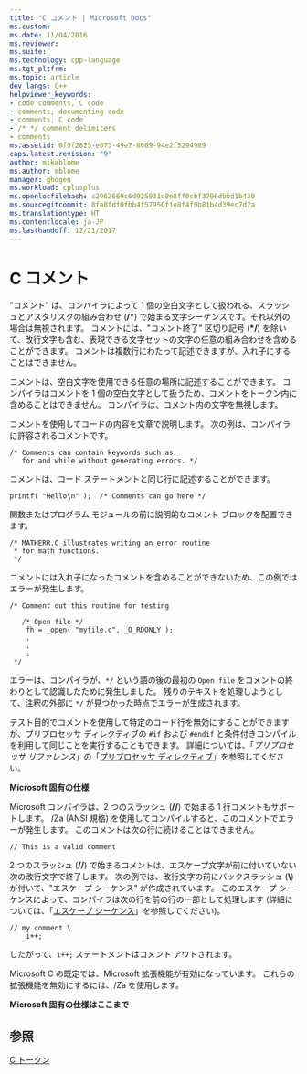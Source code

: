 ```yaml
---
title: "C コメント | Microsoft Docs"
ms.custom: 
ms.date: 11/04/2016
ms.reviewer: 
ms.suite: 
ms.technology: cpp-language
ms.tgt_pltfrm: 
ms.topic: article
dev_langs: C++
helpviewer_keywords:
- code comments, C code
- comments, documenting code
- comments, C code
- /* */ comment delimiters
- comments
ms.assetid: 0f5f2825-e673-49e7-8669-94e2f5294989
caps.latest.revision: "9"
author: mikeblome
ms.author: mblome
manager: ghogen
ms.workload: cplusplus
ms.openlocfilehash: c2962669c6d925931d0e8ff0cbf3796dbbd1b430
ms.sourcegitcommit: 8fa8fdf0fbb4f57950f1e8f4f9b81b4d39ec7d7a
ms.translationtype: HT
ms.contentlocale: ja-JP
ms.lasthandoff: 12/21/2017
---
```

# <a name="c-comments"></a>C コメント
"コメント" は、コンパイラによって 1 個の空白文字として扱われる、スラッシュとアスタリスクの組み合わせ (<b>/\*</b>) で始まる文字シーケンスです。それ以外の場合は無視されます。 コメントには、"コメント終了" 区切り記号 (<b>\*/</b>) を除いて、改行文字も含む、表現できる文字セットの文字の任意の組み合わせを含めることができます。 コメントは複数行にわたって記述できますが、入れ子にすることはできません。  
  
 コメントは、空白文字を使用できる任意の場所に記述することができます。 コンパイラはコメントを 1 個の空白文字として扱うため、コメントをトークン内に含めることはできません。 コンパイラは、コメント内の文字を無視します。  
  
 コメントを使用してコードの内容を文章で説明します。 次の例は、コンパイラに許容されるコメントです。  
  
```  
/* Comments can contain keywords such as  
   for and while without generating errors. */  
```  
  
 コメントは、コード ステートメントと同じ行に記述することができます。  
  
```  
printf( "Hello\n" );  /* Comments can go here */  
```  
  
 関数またはプログラム モジュールの前に説明的なコメント ブロックを配置できます。  
  
```  
/* MATHERR.C illustrates writing an error routine   
 * for math functions.   
 */   
```  
  
 コメントには入れ子になったコメントを含めることができないため、この例ではエラーが発生します。  
  
```  
/* Comment out this routine for testing   
  
   /* Open file */  
    fh = _open( "myfile.c", _O_RDONLY );  
    .  
    .  
    .  
 */  
```  
  
 エラーは、コンパイラが、`*/` という語の後の最初の `Open file` をコメントの終わりとして認識したために発生しました。 残りのテキストを処理しようとして、注釈の外部に `*/` が見つかった時点でエラーが生成されます。  
  
 テスト目的でコメントを使用して特定のコード行を無効にすることができますが、プリプロセッサ ディレクティブの `#if` および `#endif` と条件付きコンパイルを利用して同じことを実行することもできます。 詳細については、「*プリプロセッサ リファレンス*」の「[プリプロセッサ ディレクティブ](../preprocessor/preprocessor-directives.md)」を参照してください。  
  
 **Microsoft 固有の仕様**  
  
 Microsoft コンパイラは、2 つのスラッシュ (**//**) で始まる 1 行コメントもサポートします。 /Za (ANSI 規格) を使用してコンパイルすると、このコメントでエラーが発生します。 このコメントは次の行に続けることはできません。  
  
```  
// This is a valid comment  
```  
  
 2 つのスラッシュ (**//**) で始まるコメントは、エスケープ文字が前に付いていない次の改行文字で終了します。 次の例では、改行文字の前にバックスラッシュ (**\\**) が付いて、"エスケープ シーケンス" が作成されています。 このエスケープ シーケンスによって、コンパイラは次の行を前の行の一部として処理します  (詳細については、「[エスケープ シーケンス](../c-language/escape-sequences.md)」を参照してください)。  
  
```  
// my comment \  
    i++;   
```  
  
 したがって、`i++;` ステートメントはコメント アウトされます。  
  
 Microsoft C の既定では、Microsoft 拡張機能が有効になっています。 これらの拡張機能を無効にするには、/Za を使用します。  
  
 **Microsoft 固有の仕様はここまで**  
  
## <a name="see-also"></a>参照  
 [C トークン](../c-language/c-tokens.md)
